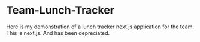 # Team-Lunch-Tracker
Here is my demonstration of a lunch tracker next.js application for the team. This is next.js. And has been depreciated.
